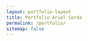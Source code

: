 ```yaml
---
layout: portfolio-layout
title: Portfolio Ariel Cerda
permalink: /portfolio/
sitemap: false
---
```

